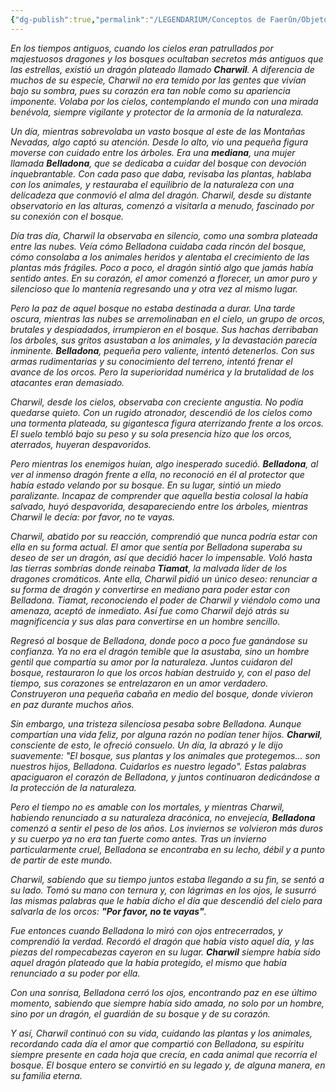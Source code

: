 ```yaml
---
{"dg-publish":true,"permalink":"/LEGENDARIUM/Conceptos de Faerûn/Objetos famosos/La mediana y el Dragón/"}
---
```


*En los tiempos antiguos, cuando los cielos eran patrullados por majestuosos dragones y los bosques ocultaban secretos más antiguos que las estrellas, existió un dragón plateado llamado **Charwil**. A diferencia de muchos de su especie, Charwil no era temido por las gentes que vivían bajo su sombra, pues su corazón era tan noble como su apariencia imponente. Volaba por los cielos, contemplando el mundo con una mirada benévola, siempre vigilante y protector de la armonía de la naturaleza.*

*Un día, mientras sobrevolaba un vasto bosque al este de las Montañas Nevadas, algo captó su atención. Desde lo alto, vio una pequeña figura moverse con cuidado entre los árboles. Era una **mediana**, una mujer llamada **Belladona**, que se dedicaba a cuidar del bosque con devoción inquebrantable. Con cada paso que daba, revisaba las plantas, hablaba con los animales, y restauraba el equilibrio de la naturaleza con una delicadeza que conmovió el alma del dragón. Charwil, desde su distante observatorio en las alturas, comenzó a visitarla a menudo, fascinado por su conexión con el bosque.*

*Día tras día, Charwil la observaba en silencio, como una sombra plateada entre las nubes. Veía cómo Belladona cuidaba cada rincón del bosque, cómo consolaba a los animales heridos y alentaba el crecimiento de las plantas más frágiles. Poco a poco, el dragón sintió algo que jamás había sentido antes. En su corazón, el amor comenzó a florecer, un amor puro y silencioso que lo mantenía regresando una y otra vez al mismo lugar.*

*Pero la paz de aquel bosque no estaba destinada a durar. Una tarde oscura, mientras las nubes se arremolinaban en el cielo, un grupo de orcos, brutales y despiadados, irrumpieron en el bosque. Sus hachas derribaban los árboles, sus gritos asustaban a los animales, y la devastación parecía inminente. **Belladona**, pequeña pero valiente, intentó detenerlos. Con sus armas rudimentarias y su conocimiento del terreno, intentó frenar el avance de los orcos. Pero la superioridad numérica y la brutalidad de los atacantes eran demasiado.*

*Charwil, desde los cielos, observaba con creciente angustia. No podía quedarse quieto. Con un rugido atronador, descendió de los cielos como una tormenta plateada, su gigantesca figura aterrizando frente a los orcos. El suelo tembló bajo su peso y su sola presencia hizo que los orcos, aterrados, huyeran despavoridos.*

*Pero mientras los enemigos huían, algo inesperado sucedió. **Belladona**, al ver al inmenso dragón frente a ella, no reconoció en él al protector que había estado velando por su bosque. En su lugar, sintió un miedo paralizante. Incapaz de comprender que aquella bestia colosal la había salvado, huyó despavorida, desapareciendo entre los árboles, mientras Charwil le decía: por favor, no te vayas.*

*Charwil, abatido por su reacción, comprendió que nunca podría estar con ella en su forma actual. El amor que sentía por Belladona superaba su deseo de ser un dragón, así que decidió hacer lo impensable. Voló hasta las tierras sombrías donde reinaba **Tiamat**, la malvada líder de los dragones cromáticos. Ante ella, Charwil pidió un único deseo: renunciar a su forma de dragón y convertirse en mediano para poder estar con Belladona. Tiamat, reconociendo el poder de Charwil y viéndolo como una amenaza, aceptó de inmediato. Así fue como Charwil dejó atrás su magnificencia y sus alas para convertirse en un hombre sencillo.*

*Regresó al bosque de Belladona, donde poco a poco fue ganándose su confianza. Ya no era el dragón temible que la asustaba, sino un hombre gentil que compartía su amor por la naturaleza. Juntos cuidaron del bosque, restauraron lo que los orcos habían destruido y, con el paso del tiempo, sus corazones se entrelazaron en un amor verdadero. Construyeron una pequeña cabaña en medio del bosque, donde vivieron en paz durante muchos años.*

*Sin embargo, una tristeza silenciosa pesaba sobre Belladona. Aunque compartían una vida feliz, por alguna razón no podían tener hijos. **Charwil**, consciente de esto, le ofreció consuelo. Un día, la abrazó y le dijo suavemente: "El bosque, sus plantas y los animales que protegemos... son nuestros hijos, Belladona. Cuidarlos es nuestro legado". Estas palabras apaciguaron el corazón de Belladona, y juntos continuaron dedicándose a la protección de la naturaleza.*

*Pero el tiempo no es amable con los mortales, y mientras Charwil, habiendo renunciado a su naturaleza dracónica, no envejecía, **Belladona** comenzó a sentir el peso de los años. Los inviernos se volvieron más duros y su cuerpo ya no era tan fuerte como antes. Tras un invierno particularmente cruel, Belladona se encontraba en su lecho, débil y a punto de partir de este mundo.*

*Charwil, sabiendo que su tiempo juntos estaba llegando a su fin, se sentó a su lado. Tomó su mano con ternura y, con lágrimas en los ojos, le susurró las mismas palabras que le había dicho el día que descendió del cielo para salvarla de los orcos: **"Por favor, no te vayas"**.*

*Fue entonces cuando Belladona lo miró con ojos entrecerrados, y comprendió la verdad. Recordó el dragón que había visto aquel día, y las piezas del rompecabezas cayeron en su lugar. **Charwil** siempre había sido aquel dragón plateado que la había protegido, el mismo que había renunciado a su poder por ella.*

*Con una sonrisa, Belladona cerró los ojos, encontrando paz en ese último momento, sabiendo que siempre había sido amada, no solo por un hombre, sino por un dragón, el guardián de su bosque y de su corazón.*

*Y así, Charwil continuó con su vida, cuidando las plantas y los animales, recordando cada día el amor que compartió con Belladona, su espíritu siempre presente en cada hoja que crecía, en cada animal que recorría el bosque. El bosque entero se convirtió en su legado y, de alguna manera, en su familia eterna.*